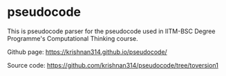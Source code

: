 # pseudocode
This is pseudocode parser for the pseudocode used in IITM-BSC Degree Programme's Computational Thinking course.

Github page: https://krishnan314.github.io/pseudocode/

Source code: https://github.com/krishnan314/pseudocode/tree/toversion1
